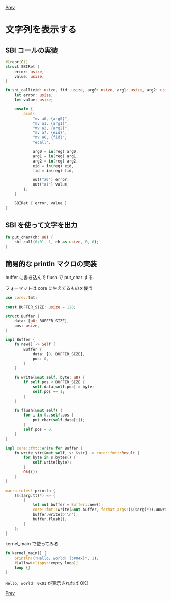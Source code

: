 [Prev](https://github.com/Ubugeeei/45minos/tree/master/030-init-stack-pointer)

# 文字列を表示する

## SBI コールの実装

```rs
#[repr(C)]
struct SBIRet {
    error: usize,
    value: usize,
}

fn sbi_call(eid: usize, fid: usize, arg0: usize, arg1: usize, arg2: usize) -> SBIRet {
    let error: usize;
    let value: usize;

    unsafe {
        asm!(
            "mv a0, {arg0}",
            "mv a1, {arg1}",
            "mv a2, {arg2}",
            "mv a7, {eid}",
            "mv a6, {fid}",
            "ecall",

            arg0 = in(reg) arg0,
            arg1 = in(reg) arg1,
            arg2 = in(reg) arg2,
            eid = in(reg) eid,
            fid = in(reg) fid,

            out("a0") error,
            out("a1") value,
        );
    }

    SBIRet { error, value }
}
```

## SBI を使って文字を出力

```rs
fn put_char(ch: u8) {
    sbi_call(0x01, 1, ch as usize, 0, 0);
}
```

## 簡易的な println マクロの実装

buffer に書き込んで flush で put_char する.

フォーマットは core に生えてるものを使う

```rs
use core::fmt;

const BUFFER_SIZE: usize = 128;

struct Buffer {
    data: [u8; BUFFER_SIZE],
    pos: usize,
}

impl Buffer {
    fn new() -> Self {
        Buffer {
            data: [0; BUFFER_SIZE],
            pos: 0,
        }
    }

    fn write(&mut self, byte: u8) {
        if self.pos < BUFFER_SIZE {
            self.data[self.pos] = byte;
            self.pos += 1;
        }
    }

    fn flush(&mut self) {
        for i in 0..self.pos {
            put_char(self.data[i]);
        }
        self.pos = 0;
    }
}

impl core::fmt::Write for Buffer {
    fn write_str(&mut self, s: &str) -> core::fmt::Result {
        for byte in s.bytes() {
            self.write(byte);
        }
        Ok(())
    }
}

macro_rules! println {
    ($($arg:tt)*) => {
        {
            let mut buffer = Buffer::new();
            core::fmt::write(&mut buffer, format_args!($($arg)*)).unwrap();
            buffer.write(b'\n');
            buffer.flush();
        }
    };
}
```

kernel_main で使ってみる

```rs
fn kernel_main() {
    println!("Hello, world! {:#04x}", 1);
    #[allow(clippy::empty_loop)]
    loop {}
}
```

`Hello, world! 0x01` が表示されれば OK!

[Prev](https://github.com/Ubugeeei/45minos/tree/master/030-init-stack-pointer)
